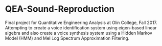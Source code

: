# QEA-Sound-Reproduction
Final project for Quantitative Engineering Analysis at Olin College, Fall 2017. Attempting to create a voice identification system using eigen-based linear algebra and also create a voice synthesis system using a Hidden Markov Model (HMM) and Mel Log Spectrum Approximation Filtering.
